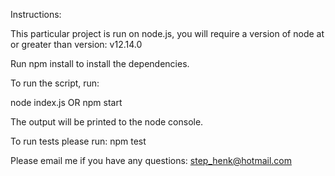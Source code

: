 Instructions:

This particular project is run on node.js, you will require a version of node at or greater than version: v12.14.0

Run npm install to install the dependencies. 

To run the script, run:

node index.js OR npm start

The output will be printed to the node console.

To run tests please run:
npm test

Please email me if you have any questions: step_henk@hotmail.com